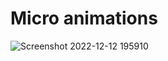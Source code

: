 # Micro animations

![Screenshot 2022-12-12 195910](https://user-images.githubusercontent.com/91914423/207131229-b88e9e11-9cfc-4337-95fb-20f911967cde.png)
